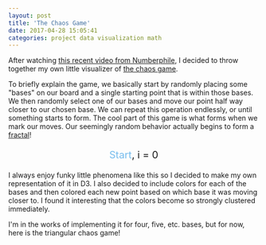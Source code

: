 ```yaml
---
layout: post
title: 'The Chaos Game'
date: 2017-04-28 15:05:41
categories: project data visualization math
---
```


<style>
    #chaos-game-container {
        width: 300px;
        margin: auto;
        cursor: pointer;
    }

    #chaos-game-options {
        width: 300px;
        margin: auto;
    }

    #chaos-game-options form {
        width: 205px;
        margin: auto;
        padding-top: 5px;
    }

    #chaos-game-options form input {
        cursor: pointer;
    }

    #chaos-game-options form input:nth-of-type(n+2) {
        margin-left: 20px;
    }

    #chaos-game-options p {
        font-size: 20px;
        text-align: center;
    }

    #chaos-game-start {
        color: #77bdee;
        cursor: pointer;
    }

    #chaos-game-start:hover {
        text-decoration: underline;
    }
</style>

After watching [this recent video from Numberphile](https://www.youtube.com/watch?v=kbKtFN71Lfs), I decided to throw together my own little visualizer of [the chaos game](https://en.wikipedia.org/wiki/Chaos_game).

To briefly explain the game, we basically start by randomly placing some "bases" on our board and a single starting point that is within those bases. We then randomly select one of our bases and move our point half way closer to our chosen base. We can repeat this operation endlessly, or until something starts to form. The cool part of this game is what forms when we mark our moves. Our seemingly random behavior actually begins to form a [fractal](https://en.wikipedia.org/wiki/Fractal)!

<div id='chaos-game-container'>
</div>

<div id='chaos-game-options'>
    <!--
    <form action="" id="num_bases">
        <input type="radio" name="num_bases" value="3" checked> Tri
        <input type="radio" name="num_bases" value="4"> Quad
        <input type="radio" name="num_bases" value="5"> Penta
    </form>
    -->
    <p><span id='chaos-game-start'>Start</span>, i = <span id='chaos-game-i'>0</span></p>
</div>

I always enjoy funky little phenomena like this so I decided to make my own representation of it in D3. I also decided to include colors for each of the bases and then colored each new point based on which base it was moving closer to. I found it interesting that the colors become so strongly clustered immediately.

I'm in the works of implementing it for four, five, etc. bases, but for now, here is the triangular chaos game!

<script>
    /* make that d3 svg canvas */
    var dimension = 300;
    var chaos_svg = d3.select('#chaos-game-container').append('svg')
        .attr('width', dimension)
        .attr('height', dimension);

    /* declare some helper functions */
    var randomize_pos = function() {
        return Math.random() * (dimension / 10) - (dimension / 20);
    }

    var generate_bases = function(ix) {
        for (var i = 0; i < bases[ix].length; i++) {
            var cx  = bases[ix][i][0] + randomize_pos();
            var cy  = bases[ix][i][1] + randomize_pos();
            var c_i = chaos_svg.append("circle")
                         .attr("cx", cx)
                         .attr("cy", cy)
                         .attr("r",  5)
                         .attr("fill", base_colors[i]);
            a_bases.push(c_i);
        }
    }

    var pick_rand_base = function(bases) {
        var scale = d3.scaleQuantize().domain([0, 1]).range(bases);
        return scale(Math.random());
    }

    var midpoint = function(p1, p2) {
        return [(p1[0] + p2[0]) / 2, (p1[1] + p2[1]) / 2];
    }

    var place_new_point = function() {
        var b  = pick_rand_base(a_bases);
        var bi = a_bases.indexOf(b);
        var mp = midpoint(p_curr, [+b.attr("cx"), +b.attr("cy")]);
        
        chaos_svg.append("circle")
            .attr("cx", mp[0])
            .attr("cy", mp[1])
            .attr("r", 2)
            .attr("fill", base_colors[bi]);
        p_curr = mp;
    }


    /* initialize some vars */
    var bases = [
        [[dimension * (1/2), dimension * (1/10)], [dimension * (1/10), dimension * (9/10)], [dimension * (9/10), dimension * (9/10)]], // triangle
        [[dimension * (2/10), dimension * (2/10)], [dimension * (2/10), dimension * (8/10)], [dimension * (8/10), dimension * (2/10)], [dimension * (8/10), dimension * (8/10)]], // square
    ];
    var a_bases = [ ];
    var base_colors = ["#49E9E7", "#FF4CC8", "#23CE6B", "#872F9C", "#328DDF"]

    /* generate bases */
    generate_bases(0);

    $('#num_bases').change(function() {
        // clear current circles
        chaos_svg.selectAll("circle").remove();
        a_bases = [ ];

        // regenerate bases
        generate_bases(parseInt($("input:radio[name='num_bases']:checked").val()) - 3);
    });

    $('#chaos-game-start').click(function() {
        // clear all points
        chaos_svg.selectAll("circle").filter(function(d) { return d3.select(this).attr("r") < 5 }).remove();

        // draw first point
        var c1 = chaos_svg.append("circle")
            .attr("cx", (dimension / 2) + randomize_pos() * 1.25)
            .attr("cy", (dimension / 2) + randomize_pos() * 1.25)
            .attr("r", 2)
            .attr("fill", "#808080");
        p_curr = [+c1.attr("cx"), +c1.attr("cy")];

        for (var i = 0; i < 2500; i++) {
            setTimeout(function() {
                place_new_point(); 
                $('#chaos-game-i').html(chaos_svg.selectAll("circle").size() - 4);
            }, i * 3)
            
        }
    });
</script>